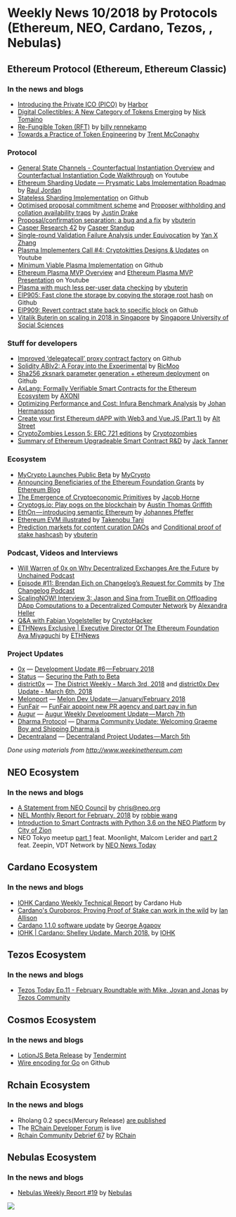 ﻿# Weekly News 10/2018 by Protocols (Ethereum, NEO, Cardano, Tezos, , Nebulas)

## Ethereum Protocol (Ethereum, Ethereum Classic)
### In the news and blogs

* [Introducing the Private ICO (PICO)](https://medium.com/harborhq/introducing-the-private-ico-pico-3e8b782924c1) by [Harbor](https://medium.com/@harbor_corporate)
* [Digital Collectibles: A New Category of Tokens Emerging](https://thecontrol.co/digital-collectibles-a-new-category-of-tokens-emerging-fb991c1dff6a) by [Nick Tomaino](https://thecontrol.co/@ntmoney)
* [Re-Fungible Token (RFT)](https://medium.com/@billyrennekamp/re-fungible-token-rft-29700359276) by [billy rennekamp](https://medium.com/@billyrennekamp)
* [Towards a Practice of Token Engineering](https://blog.oceanprotocol.com/towards-a-practice-of-token-engineering-b02feeeff7ca) by [Trent McConaghy](https://blog.oceanprotocol.com/@trentmc0)

### Protocol
* [General State Channels - Counterfactual Instantiation Overview](https://www.youtube.com/watch?v=pBrfbfmbvZ8&feature=youtu.be) and [Counterfactual Instantiation Code Walkthrough](https://www.youtube.com/watch?v=Ao0tj0HcIcc&feature=youtu.be) on Youtube
* [Ethereum Sharding Update — Prysmatic Labs Implementation Roadmap](https://medium.com/@rauljordan/ethereum-sharding-update-prysmatic-labs-implementation-roadmap-c625cd013aeb) by [Raul Jordan](https://medium.com/@rauljordan)
* [Stateless Sharding Implementation](https://github.com/paritytech/parity/issues/8001) on Github
* [Optimised proposal commitment scheme](https://ethresear.ch/t/optimised-proposal-commitment-scheme/1314) and [Proposer withholding and collation availability traps](https://ethresear.ch/t/proposer-withholding-and-collation-availability-traps/1294) by [Justin Drake](https://ethresear.ch/u/justindrake/summary)
* [Proposal/confirmation separation: a bug and a fix](https://ethresear.ch/t/proposal-confirmation-separation-a-bug-and-a-fix/1261) by [vbuterin](https://ethresear.ch/u/vbuterin/summary)
* [Casper Research 42](https://www.youtube.com/watch?v=rs6F275AmzA) by [Casper Standup](https://www.youtube.com/channel/UCi8byRkpJBbGgDot2pWXLHA)
* [Single-round Validation Failure Analysis under Equivocation](https://ethresear.ch/t/single-round-validation-failure-analysis-under-equivocation/1292) by [Yan X Zhang](https://ethresear.ch/u/krzhang/summary)
* [Plasma Implementers Call #4: Cryptokitties Designs & Updates](https://www.youtube.com/watch?v=IFuxe3vL--k) on Youtube
* [Minimum Viable Plasma Implementation](https://github.com/kr8os/lucidity-plasma) on Github
* [Ethereum Plasma MVP Overview](https://www.youtube.com/watch?v=jTc_2tyT_lY) and [Ethereum Plasma MVP Presentation](https://www.youtube.com/watch?v=jTc_2tyT_lY) on Youtube
* [Plasma with much less per-user data checking](https://ethresear.ch/t/plasma-with-much-less-per-user-data-checking/1298) by [vbuterin](https://ethresear.ch/u/vbuterin/summary)
* [EIP905: Fast clone the storage by copying the storage root hash](https://github.com/ethereum/EIPs/issues/905) on Github
* [EIP909: Revert contract state back to specific block](https://github.com/ethereum/EIPs/issues/909) on Github
* [Vitalik Buterin on scaling in 2018 in Singapore](https://www.facebook.com/suss.sg/videos/1174940702643388/) by [Singapore University of Social Sciences](https://www.facebook.com/suss.sg/?hc_ref=ARQwn3Q3rpdurcFHDDCIXt80P4i8FpRTDEdsAaYEPjcq0HnxeBwpD_p5DM8XfrkS_F4)

### Stuff for developers
* [Improved ‘delegatecall’ proxy contract factory](https://gist.github.com/GNSPS/ba7b88565c947cfd781d44cf469c2ddb) on Github
* [Solidity ABIv2: A Foray into the Experimental](https://blog.ricmoo.com/solidity-abiv2-a-foray-into-the-experimental-a6afd3d47185) by [RicMoo](https://blog.ricmoo.com/@ricmoo)
* [Sha256 zksnark parameter generation + ethereum deployment](https://github.com/barryWhiteHat/libsnark-tutorial/tree/sha256) on Github
* [AxLang: Formally Verifiable Smart Contracts for the Ethereum Ecosystem](https://medium.com/axoni/axlang-formally-verifiable-smart-contracts-for-the-ethereum-ecosystem-6201203be4e8) by [AXONI](https://medium.com/@Axoni)
* [Optimizing Performance and Cost: Infura Benchmark Analysis](https://blog.infura.io/optimizing-performance-and-cost-infura-benchmark-analysis-f083ccf8f6ac) by [Johan Hermansson](https://blog.infura.io/@johanherman)
* [Create your first Ethereum dAPP with Web3 and Vue.JS (Part 1)](https://itnext.io/create-your-first-ethereum-dapp-with-web3-and-vue-js-c7221af1ed82) by [Alt Street](https://itnext.io/@Alt_Street)
* [CryptoZombies Lesson 5: ERC 721 editions](https://cryptozombies.io/en/lesson/5) by [Cryptozombies](https://cryptozombies.io/en/course)
* [Summary of Ethereum Upgradeable Smart Contract R&D](https://blog.indorse.io/ethereum-upgradeable-smart-contract-strategies-456350d0557c) by [Jack Tanner](https://blog.indorse.io/@theblockstalk)

### Ecosystem
* [MyCrypto Launches Public Beta](https://medium.com/mycrypto/mycrypto-launches-public-beta-1b8ceb7e7cba) by [MyCrypto](https://medium.com/@MyCrypto)
* [Announcing Beneficiaries of the Ethereum Foundation Grants](https://blog.ethereum.org/2018/03/07/announcing-beneficiaries-ethereum-foundation-grants/) by [Ethereum Blog](https://blog.ethereum.org)
* [The Emergence of Cryptoeconomic Primitives](https://medium.com/@jacobscott/the-emergence-of-cryptoeconomic-primitives-14ef3300cc10) by [Jacob Horne](https://medium.com/@jacobscott)
* [Cryptogs.io](https://cryptogs.io)[: Play pogs on the blockchain](https://medium.com/@austin_48503/cryptogs-io-play-pogs-on-the-blockchain-1d5d372c7fe1) by [Austin Thomas Griffith](https://medium.com/@austin_48503)
* [EthOn — introducing semantic Ethereum](https://media.consensys.net/ethon-introducing-semantic-ethereum-15f1f0696986) by [Johannes Pfeffer](https://media.consensys.net/@oaeee)
* [Ethereum EVM illustrated](http://takenobu-hs.github.io/downloads/ethereum_evm_illustrated.pdf) by [Takenobu Tani](https://github.com/takenobu-hs)
* [Prediction markets for content curation DAOs](https://ethresear.ch/t/prediction-markets-for-content-curation-daos/1312) and [Conditional proof of stake hashcash](https://ethresear.ch/t/conditional-proof-of-stake-hashcash/1301) by [vbuterin](https://ethresear.ch/u/vbuterin/summary)

### Podcast, Videos and Interviews
* [Will Warren of 0x on Why Decentralized Exchanges Are the Future](http://unchainedpodcast.co/will-warren-of-0x-on-why-decentralized-exchanges-are-the-future) by [Unchained Podcast](http://unchainedpodcast.co)
* [Episode #11: Brendan Eich on Changelog’s Request for Commits](https://changelog.com/rfc/11) by [The Changelog Podcast](https://changelog.com)
* [ScalingNOW! Interview 3: Jason and Sina from TrueBit on Offloading DApp Computations to a Decentralized Computer Network](https://medium.com/giveth/scalingnow-interview-3-e8640cca83e4) by [Alexandra Heller](https://medium.com/@alexandraheller)
* [Q&A with Fabian Vogelsteller](https://cryptohackers.party/fabian-vogelsteller/) by [CryptoHacker](https://cryptohackers.party)
* [ETHNews Exclusive | Executive Director Of The Ethereum Foundation Aya Miyaguchi](https://www.ethnews.com/ethnews-exclusive-executive-director-of-the-ethereum-foundation-aya-miyaguchi) by [ETHNews](https://www.ethnews.com)

### Project Updates
* [0x](https://blog.0xproject.com) — [Development Update #6 — February 2018](https://blog.0xproject.com/development-update-6-february-2018-8d6f6018eabf)
* [Status](https://status.im) — [Securing the Path to Beta](https://blog.status.im/securing-the-path-to-beta-9cf47cfbddf8)
* [district0x](https://district0x.io) — [The District Weekly - March 3rd, 2018](https://blog.district0x.io/the-district-weekly-march-3rd-2018-c6549f8e89ff) and [district0x Dev Update - March 6th, 2018](https://blog.district0x.io/district0x-dev-update-march-6th-2018-b4a1fe00c911)
* [Melonport](https://melonport.com) — [Melon Dev Update — January/February 2018](https://medium.com/melonport-blog/melon-dev-update-january-february-2018-71bf58ff2d23)
* [FunFair](https://funfair.io) — [FunFair appoint new PR agency and part pay in fun](https://funfair.io/funfair-appoint-new-pr-agency-part-pay-fun/)
* [Augur](http://www.augur.net) — [Augur Weekly Development Update — March 7th](https://medium.com/@AugurProject/augur-weekly-development-update-march-7th-62ffd289420e)
* [Dharma Protocol](https://dharma.io) — [Dharma Community Update: Welcoming Graeme Boy and Shipping Dharma.js](https://blog.dharma.io/dharma-community-update-welcoming-graeme-boy-ddb5bec500d1)
* [Decentraland](https://decentraland.org) — [Decentraland Project Updates — March 5th](https://blog.decentraland.org/decentraland-project-updates-march-5th-139514fc86d8)

*Done using materials from http://www.weekinethereum.com*

## NEO Ecosystem
### In the news and blogs
* [A Statement from NEO Council](https://neo.org/blog/Details/3067) by chris@neo.org
* [NEL Monthly Report for February, 2018](https://medium.com/neweconolab/nel-monthly-report-for-february-2018-8a20a13ab7e4) by [robbie wang](https://medium.com/@WangRobbie)
* [Introduction to Smart Contracts with Python 3.6 on the NEO Platform](https://www.youtube.com/watch?v=ZZXz261AXrM) by [City of Zion
](https://www.youtube.com/channel/UCzlQUNLrRa8qJkz40G91iJg)
* NEO Tokyo meetup [part 1](https://www.youtube.com/watch?v=T99tWqQPkf8) feat. Moonlight, Malcom Lerider and [part 2](https://www.youtube.com/watch?v=LMLE0qGVoxY) feat. Zeepin, VDT Network by [NEO News Today](https://www.youtube.com/channel/UCh0I8wG0ZyC6DxaxrQFhyEQ)

## Cardano Ecosystem
### In the news and blogs
* [IOHK Cardano Weekly Technical Report](https://www.cardanohub.org/en/weekly-technical-report/) by Cardano Hub
* [Cardano's Ouroboros: Proving Proof of Stake can work in the wild](http://www.ibtimes.co.uk/cardanos-ouroboros-proving-proof-stake-can-work-wild-1663150) by [Ian Allison](http://www.ibtimes.co.uk/reporters/ian-allison)
* [Cardano 1.1.0 software update](https://iohk.io/blog/) by [George Agapov](https://iohk.io/team/george-agapov/)
* [IOHK | Cardano: Shelley Update. March 2018.](https://www.youtube.com/watch?v=GLciKKGPeTg&feature=youtu.be&utm_content=buffere8da3&utm_medium=social&utm_source=twitter.com&utm_campaign=buffer) by [IOHK](https://www.youtube.com/channel/UCBJ0p9aCW-W82TwNM-z3V2w)

## Tezos Ecosystem
### In the news and blogs
* [Tezos Today Ep.11 - February Roundtable with Mike, Jovan and Jonas](https://www.youtube.com/watch?v=xiqwcnHC7iQ) by [Tezos Community](https://www.youtube.com/channel/UCtEd2bkrhpH9ygGYx03MHtQ)

## Cosmos Ecosystem
### In the news and blogs
* [LotionJS Beta Release](https://blog.cosmos.network/lotionjs-beta-release-6866cae46f64) by [Tendermint](https://medium.com/@tendermint)
* [Wire encoding for Go](https://github.com/tendermint/go-wire/blob/develop/README.md) on Github

## Rchain Ecosystem
### In the news and blogs
* Rholang 0.2 specs(Mercury Release) [are published](https://developer.rchain.coop/rholang-spec-0.2.pdf)
* The [RChain Developer Forum](https://forum.rchain.coop/) is live
* [Rchain Community Debrief 67](https://www.youtube.com/watch?v=vEkISFk3Jlc) by [RChain](https://www.youtube.com/channel/UCSS3jCffMiz574_q64Ukj_w)

## Nebulas Ecosystem
### In the news and blogs
* [Nebulas Weekly Report #19](https://medium.com/nebulasio/nebulas-weekly-report-19-6804d6de0e18) by [Nebulas](https://medium.com/@nebulasio)


[![](https://steemitimages.com/DQmdkWT6cCPVYNzZASwHD3WZ5hKpHQv7927MvBt8wRYDDEC/image.png)](http://company.cyber.fund/#newsletter)
